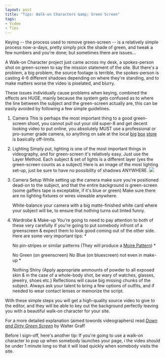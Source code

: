 ```yaml
---
layout: post
title: "Tips: Walk-on Characters &amp; Green Screen"
tags:
- Video
- Tips
---
```


Keying -- the process used to remove green-screen -- is a relatively simple process now-a-days, pretty simply 
pick the shade of green, and tweak a few numbers and you're done; but sometimes there are issues...

A Walk-on Character project just came across my desk, a spokes-person shot on green-screen to say the mission 
statement of the site. But there\'s a problem, a big problem, the source footage is terrible, the spokes-person 
is casting 4-6 different shadows depending on where they\'re standing, and to make matters worse the video is pixelated, and blurry.

These issues individually cause problems when keying, combined the effects are HUGE, mainly because the system gets 
confused as to where the line between the subject and the green-screen actually are, this can be easily avoided by 
following a few simple guidelines.

1. <p>Camera
    This is perhaps the most important thing to a good green-screen shoot, you cannot pull out your old super-8 and get decent looking video to put online, you absolutely MUST use a professional or pro-sumer grade camera, so anything on sale at the local <a href="http://www.walmart.com/">big</a> <a href="http://target.com/">box</a> <a href="http://www.bjs.com/">store</a> is basically off-limits.
1. <p>Lighting
    Simply put, lighting is one of the most important things in videography, and for green-screen it's relatively easy. Just use the Layer Method. Each subject &amp; set of lights is a different layer (yes the green-screen counts as a subject) Here is an image of the most lighting set-up, just be sure to have no possibility of shadows ANYWHERE.
    <img src="http://4.bp.blogspot.com/_KHL6Vvj96Eo/Sl4OmTM2n5I/AAAAAAAAAiU/6O0DKDwJ7bM/s320/Layers.png" />
1. <p>Camera Setup
    While setting up the camera make sure you're positioned dead-on to the subject, and that the entire background is green-screen (some gaffers tape is exceptable, if it's blue or green) Make sure there are no 
    lighting fixtures or wires viewable anywhere.
    
    White-balance your camera with a big matte-finished white card where your subject will be, to ensure that nothing turns out tinted funny.
1. <p>Wardrobe &amp; Make-up
    You're going to need to pay attention to both of these very carefully if you're going to put somebody infront of a greenscreen &amp; expect them to look good coming out of the other side. 
    Here are some very important tips:
    * <p>No pin-stripes or similar patterns (They will produce a <a href="http://en.wikipedia.org/wiki/Moir%C3%A9_pattern">Moire Pattern</a>)
    * <p>No Green (on greenscreen) No Blue (on bluescreen) not even in make-up
    * <p>Nothing Shiny (Apply appropriate ammounts of powder to all exposed skin &amp; in the case of a whole-body shot, be wary of watches, glasses, jewelry, shoes etc.)
    Reflections will cause big missing chunks of the subject. Always ask your talent to bring a few options of outfits, and if needed to wear contact lenses or memorize the script.
    
With these simple steps you will get a high-quality source video to give to the editor, and they will be able to key out the background perfectly leaving you with a beautiful walk-on character for your site.

For a more detailed explanation (aimed towords videographers) read <i><a href="http://www.film-and-video.com/broadcastvideoexamples-greenscreen.html">Down and Dirty Green Screen</a></i> by Walter Graff

Before I sign-off, here's another tip: If you're going to use a walk-on character to pop up when somebody launches your page, i
the video should be under 1 minute long so that it will load quickly when somebody visits the site.


